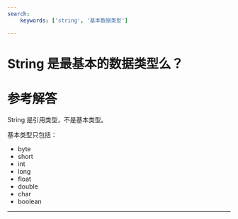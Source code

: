 ```yaml
---
search:
    keywords: ['string', '基本数据类型']

---
```



# String 是最基本的数据类型么？

# 参考解答

String 是引用类型，不是基本类型。

基本类型只包括：
* byte 
* short 
* int 
* long 
* float 
* double 
* char 
* boolean

---



